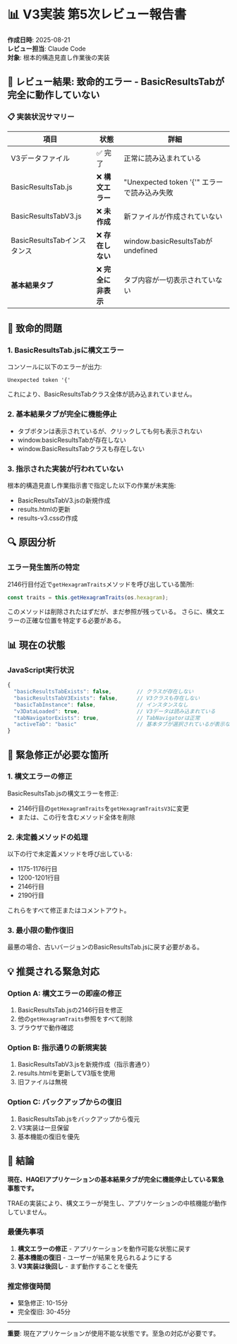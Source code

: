 # 📊 V3実装 第5次レビュー報告書

**作成日時**: 2025-08-21  
**レビュー担当**: Claude Code  
**対象**: 根本的構造見直し作業後の実装

## 🔴 レビュー結果: 致命的エラー - BasicResultsTabが完全に動作していない

### 📋 実装状況サマリー

| 項目 | 状態 | 詳細 |
|------|------|------|
| V3データファイル | ✅ 完了 | 正常に読み込まれている |
| BasicResultsTab.js | ❌ **構文エラー** | "Unexpected token '{'" エラーで読み込み失敗 |
| BasicResultsTabV3.js | ❌ **未作成** | 新ファイルが作成されていない |
| BasicResultsTabインスタンス | ❌ **存在しない** | window.basicResultsTabが undefined |
| **基本結果タブ** | ❌ **完全に非表示** | タブ内容が一切表示されていない |

## 🚨 致命的問題

### 1. **BasicResultsTab.jsに構文エラー**

コンソールに以下のエラーが出力:
```
Unexpected token '{'
```

これにより、BasicResultsTabクラス全体が読み込まれていません。

### 2. **基本結果タブが完全に機能停止**

- タブボタンは表示されているが、クリックしても何も表示されない
- window.basicResultsTabが存在しない
- window.BasicResultsTabクラスも存在しない

### 3. **指示された実装が行われていない**

根本的構造見直し作業指示書で指定した以下の作業が未実施:
- BasicResultsTabV3.jsの新規作成
- results.htmlの更新
- results-v3.cssの作成

## 🔍 原因分析

### エラー発生箇所の特定

2146行目付近で`getHexagramTraits`メソッドを呼び出している箇所:
```javascript
const traits = this.getHexagramTraits(os.hexagram);
```

このメソッドは削除されたはずだが、まだ参照が残っている。
さらに、構文エラーの正確な位置を特定する必要がある。

## 📊 現在の状態

### JavaScript実行状況
```javascript
{
  "basicResultsTabExists": false,        // クラスが存在しない
  "basicResultsTabV3Exists": false,      // V3クラスも存在しない
  "basicTabInstance": false,             // インスタンスなし
  "v3DataLoaded": true,                  // V3データは読み込まれている
  "tabNavigatorExists": true,            // TabNavigatorは正常
  "activeTab": "basic"                   // 基本タブが選択されているが表示なし
}
```

## 🔧 緊急修正が必要な箇所

### 1. 構文エラーの修正

BasicResultsTab.jsの構文エラーを修正:
- 2146行目の`getHexagramTraits`を`getHexagramTraitsV3`に変更
- または、この行を含むメソッド全体を削除

### 2. 未定義メソッドの処理

以下の行で未定義メソッドを呼び出している:
- 1175-1176行目
- 1200-1201行目  
- 2146行目
- 2190行目

これらをすべて修正またはコメントアウト。

### 3. 最小限の動作復旧

最悪の場合、古いバージョンのBasicResultsTab.jsに戻す必要がある。

## 💡 推奨される緊急対応

### Option A: 構文エラーの即座の修正

1. BasicResultsTab.jsの2146行目を修正
2. 他の`getHexagramTraits`参照をすべて削除
3. ブラウザで動作確認

### Option B: 指示通りの新規実装

1. BasicResultsTabV3.jsを新規作成（指示書通り）
2. results.htmlを更新してV3版を使用
3. 旧ファイルは無視

### Option C: バックアップからの復旧

1. BasicResultsTab.jsをバックアップから復元
2. V3実装は一旦保留
3. 基本機能の復旧を優先

## 📝 結論

**現在、HAQEIアプリケーションの基本結果タブが完全に機能停止している緊急事態です。**

TRAEの実装により、構文エラーが発生し、アプリケーションの中核機能が動作していません。

### 最優先事項
1. **構文エラーの修正** - アプリケーションを動作可能な状態に戻す
2. **基本機能の復旧** - ユーザーが結果を見られるようにする
3. **V3実装は後回し** - まず動作することを優先

### 推定修復時間
- 緊急修正: 10-15分
- 完全復旧: 30-45分

---

**重要**: 現在アプリケーションが使用不能な状態です。至急の対応が必要です。